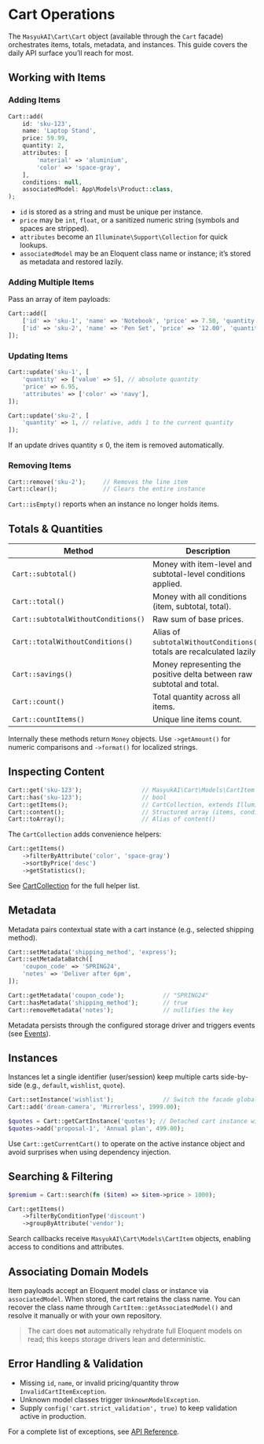 # Cart Operations

The `MasyukAI\Cart\Cart` object (available through the `Cart` facade) orchestrates items, totals, metadata, and instances. This guide covers the daily API surface you’ll reach for most.

## Working with Items

### Adding Items

```php
Cart::add(
    id: 'sku-123',
    name: 'Laptop Stand',
    price: 59.99,
    quantity: 2,
    attributes: [
        'material' => 'aluminium',
        'color' => 'space-gray',
    ],
    conditions: null,
    associatedModel: App\Models\Product::class,
);
```

- `id` is stored as a string and must be unique per instance.
- `price` may be `int`, `float`, or a sanitized numeric string (symbols and spaces are stripped).
- `attributes` become an `Illuminate\Support\Collection` for quick lookups.
- `associatedModel` may be an Eloquent class name or instance; it’s stored as metadata and restored lazily.

### Adding Multiple Items

Pass an array of item payloads:

```php
Cart::add([
    ['id' => 'sku-1', 'name' => 'Notebook', 'price' => 7.50, 'quantity' => 3],
    ['id' => 'sku-2', 'name' => 'Pen Set', 'price' => '12.00', 'quantity' => 1],
]);
```

### Updating Items

```php
Cart::update('sku-1', [
    'quantity' => ['value' => 5], // absolute quantity
    'price' => 6.95,
    'attributes' => ['color' => 'navy'],
]);

Cart::update('sku-2', [
    'quantity' => 1, // relative, adds 1 to the current quantity
]);
```

If an update drives quantity ≤ 0, the item is removed automatically.

### Removing Items

```php
Cart::remove('sku-2');     // Removes the line item
Cart::clear();             // Clears the entire instance
```

`Cart::isEmpty()` reports when an instance no longer holds items.

## Totals & Quantities

| Method | Description |
| --- | --- |
| `Cart::subtotal()` | Money with item-level and subtotal-level conditions applied. |
| `Cart::total()` | Money with all conditions (item, subtotal, total). |
| `Cart::subtotalWithoutConditions()` | Raw sum of base prices. |
| `Cart::totalWithoutConditions()` | Alias of `subtotalWithoutConditions()`; totals are recalculated lazily. |
| `Cart::savings()` | Money representing the positive delta between raw subtotal and total. |
| `Cart::count()` | Total quantity across all items. |
| `Cart::countItems()` | Unique line items count. |

Internally these methods return `Money` objects. Use `->getAmount()` for numeric comparisons and `->format()` for localized strings.

## Inspecting Content

```php
Cart::get('sku-123');                 // MasyukAI\Cart\Models\CartItem|null
Cart::has('sku-123');                 // bool
Cart::getItems();                     // CartCollection, extends Illuminate\Support\Collection
Cart::content();                      // Structured array (items, conditions, totals, etc.)
Cart::toArray();                      // Alias of content()
```

The `CartCollection` adds convenience helpers:

```php
Cart::getItems()
    ->filterByAttribute('color', 'space-gray')
    ->sortByPrice('desc')
    ->getStatistics();
```

See [CartCollection](api-reference.md#cartcollection) for the full helper list.

## Metadata

Metadata pairs contextual state with a cart instance (e.g., selected shipping method).

```php
Cart::setMetadata('shipping_method', 'express');
Cart::setMetadataBatch([
    'coupon_code' => 'SPRING24',
    'notes' => 'Deliver after 6pm',
]);

Cart::getMetadata('coupon_code');           // "SPRING24"
Cart::hasMetadata('shipping_method');       // true
Cart::removeMetadata('notes');              // nullifies the key
```

Metadata persists through the configured storage driver and triggers events (see [Events](events.md)).

## Instances

Instances let a single identifier (user/session) keep multiple carts side-by-side (e.g., `default`, `wishlist`, `quote`).

```php
Cart::setInstance('wishlist');              // Switch the facade globally for this request
Cart::add('dream-camera', 'Mirrorless', 1999.00);

$quotes = Cart::getCartInstance('quotes'); // Detached cart instance without flipping globals
$quotes->add('proposal-1', 'Annual plan', 499.00);
```

Use `Cart::getCurrentCart()` to operate on the active instance object and avoid surprises when using dependency injection.

## Searching & Filtering

```php
$premium = Cart::search(fn ($item) => $item->price > 1000);

Cart::getItems()
    ->filterByConditionType('discount')
    ->groupByAttribute('vendor');
```

Search callbacks receive `MasyukAI\Cart\Models\CartItem` objects, enabling access to conditions and attributes.

## Associating Domain Models

Item payloads accept an Eloquent model class or instance via `associatedModel`. When stored, the cart retains the class name. You can recover the class name through `CartItem::getAssociatedModel()` and resolve it manually or with your own repository.

> The cart does **not** automatically rehydrate full Eloquent models on read; this keeps storage drivers lean and deterministic.

## Error Handling & Validation

- Missing `id`, `name`, or invalid pricing/quantity throw `InvalidCartItemException`.
- Unknown model classes trigger `UnknownModelException`.
- Supply `config('cart.strict_validation', true)` to keep validation active in production.

For a complete list of exceptions, see [API Reference](api-reference.md#exceptions).
